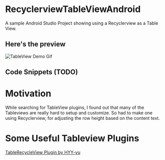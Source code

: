 # RecyclerviewTableViewAndroid
A sample Android Studio Project showing using a Recyclerview as a Table View.

## Here's the preview
![TableView Demo Gif](https://github.com/monsterbrain/RecyclerviewTableViewAndroid/blob/master/tableview_demo.gif)

## Code Snippets (TODO)

# Motivation
While searching for TableView plugins, I found out that many of the Tableviews are really hard to setup and customize.
So had to make one using Recyclerview, for adjusting the row height based on the content text.

# Some Useful Tableview Plugins
[TableRecycleView Plugin by HYY-yu](https://github.com/HYY-yu/TableRecyclerView)
